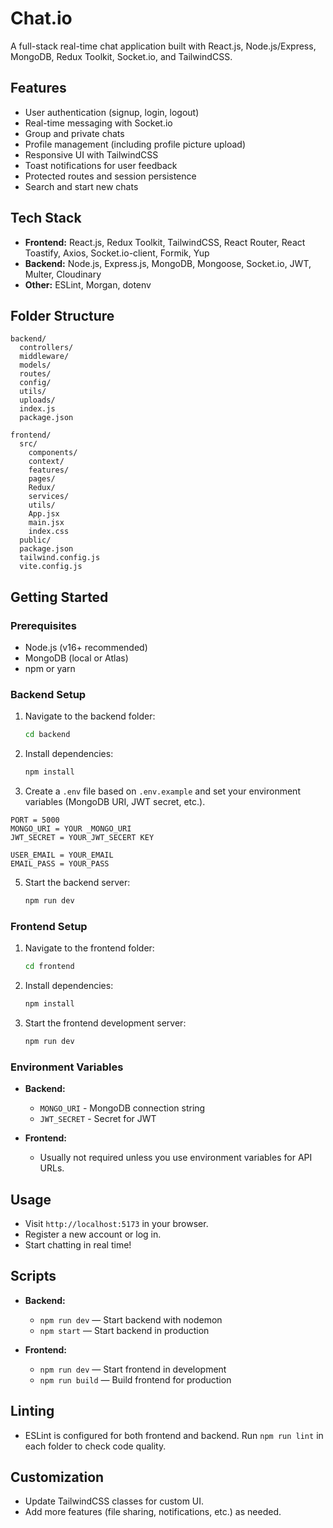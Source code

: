# Chat.io

A full-stack real-time chat application built with React.js, Node.js/Express, MongoDB, Redux Toolkit, Socket.io, and TailwindCSS.

## Features

- User authentication (signup, login, logout)
- Real-time messaging with Socket.io
- Group and private chats
- Profile management (including profile picture upload)
- Responsive UI with TailwindCSS
- Toast notifications for user feedback
- Protected routes and session persistence
- Search and start new chats

## Tech Stack

- **Frontend:** React.js, Redux Toolkit, TailwindCSS, React Router, React Toastify, Axios, Socket.io-client, Formik, Yup
- **Backend:** Node.js, Express.js, MongoDB, Mongoose, Socket.io, JWT, Multer, Cloudinary
- **Other:** ESLint, Morgan, dotenv

## Folder Structure

```
backend/
  controllers/
  middleware/
  models/
  routes/
  config/
  utils/
  uploads/
  index.js
  package.json

frontend/
  src/
    components/
    context/
    features/
    pages/
    Redux/
    services/
    utils/
    App.jsx
    main.jsx
    index.css
  public/
  package.json
  tailwind.config.js
  vite.config.js
```

## Getting Started

### Prerequisites

- Node.js (v16+ recommended)
- MongoDB (local or Atlas)
- npm or yarn

### Backend Setup

1. Navigate to the backend folder:
   ```bash
   cd backend
   ```
2. Install dependencies:
   ```bash
   npm install
   ```
3. Create a `.env` file based on `.env.example` and set your environment variables (MongoDB URI, JWT secret, etc.).
  ```BACKEND.env:
  PORT = 5000
  MONGO_URI = YOUR _MONGO_URI 
  JWT_SECRET = YOUR_JWT_SECERT KEY

  USER_EMAIL = YOUR_EMAIL
  EMAIL_PASS = YOUR_PASS
  ```
5. Start the backend server:
   ```bash
   npm run dev
   ```

### Frontend Setup

1. Navigate to the frontend folder:
   ```bash
   cd frontend
   ```
2. Install dependencies:
   ```bash
   npm install
   ```
3. Start the frontend development server:
   ```bash
   npm run dev
   ```

### Environment Variables

- **Backend:**

  - `MONGO_URI` - MongoDB connection string
  - `JWT_SECRET` - Secret for JWT

- **Frontend:**
  - Usually not required unless you use environment variables for API URLs.

## Usage

- Visit `http://localhost:5173` in your browser.
- Register a new account or log in.
- Start chatting in real time!

## Scripts

- **Backend:**

  - `npm run dev` — Start backend with nodemon
  - `npm start` — Start backend in production

- **Frontend:**
  - `npm run dev` — Start frontend in development
  - `npm run build` — Build frontend for production

## Linting

- ESLint is configured for both frontend and backend. Run `npm run lint` in each folder to check code quality.

## Customization

- Update TailwindCSS classes for custom UI.
- Add more features (file sharing, notifications, etc.) as needed.
